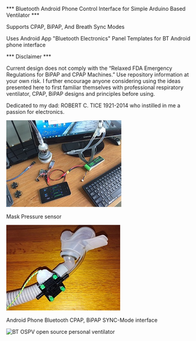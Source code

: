 *** Bluetooth Android Phone Control Interface for Simple Arduino Based Ventilator ***
 
Supports CPAP, BiPAP, And Breath Sync Modes

Uses Android App "Bluetooth Electronics" Panel Templates
for BT Android phone interface


*** Disclaimer ***

Current design does not comply with the “Relaxed FDA Emergency Regulations for BiPAP and CPAP Machines.”
Use repository information at your own risk. I further encourage anyone considering using the ideas presented here to first familiar themselves with professional respiratory ventilator, CPAP, BiPAP designs and principles before using.

Dedicated to my dad: ROBERT C. TICE 1921-2014  who instilled in me a passion for electronics.

![BT OSPV open source personal ventilator](https://github.com/CDtice/Ventilator-Bluetooth-Control-Interface/blob/master/Images/OSPV.JPG)

Mask Pressure sensor

![BT OSPV open source personal ventilator](https://github.com/CDtice/Ventilator-Bluetooth-Control-Interface/blob/master/Images/MEMs_%20Module_SetUp.jpg)

Android Phone Bluetooth CPAP, BiPAP SYNC-Mode interface

![BT OSPV open source personal ventilator](https://github.com/CDtice/Ventilator-Bluetooth-Control-Interface/blob/master/Images/Display.pn)


